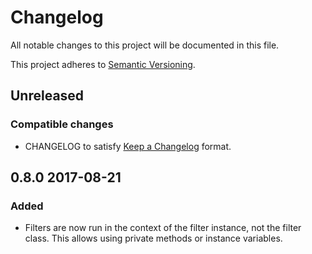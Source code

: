# Changelog
All notable changes to this project will be documented in this file.

This project adheres to [Semantic Versioning](http://semver.org/spec/v2.0.0.html).


## Unreleased

### Compatible changes
- CHANGELOG to satisfy [Keep a Changelog](http://keepachangelog.com/en/1.0.0/) format.

## 0.8.0 2017-08-21

### Added
- Filters are now run in the context of the filter instance, not the filter class. This allows using private methods or instance variables.

